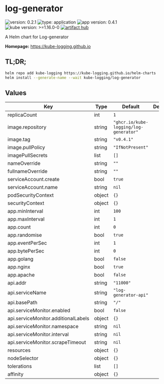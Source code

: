 # log-generator

![version: 0.2.1](https://img.shields.io/badge/version-0.2.1-informational?style=flat-square) ![type: application](https://img.shields.io/badge/type-application-informational?style=flat-square) ![app version: 0.4.1](https://img.shields.io/badge/app%20version-0.4.1-informational?style=flat-square) ![kube version: >=1.16.0-0](https://img.shields.io/badge/kube%20version->=1.16.0--0-informational?style=flat-square) [![artifact hub](https://img.shields.io/badge/artifact%20hub-log--generator-informational?style=flat-square)](https://artifacthub.io/packages/helm/kube-logging/log-generator)

A Helm chart for Log-generator

**Homepage:** <https://kube-logging.github.io>

## TL;DR;

```bash
helm repo add kube-logging https://kube-logging.github.io/helm-charts
helm install --generate-name --wait kube-logging/log-generator
```

## Values

| Key | Type | Default | Description |
|-----|------|---------|-------------|
| replicaCount | int | `1` |  |
| image.repository | string | `"ghcr.io/kube-logging/log-generator"` |  |
| image.tag | string | `"v0.4.1"` |  |
| image.pullPolicy | string | `"IfNotPresent"` |  |
| imagePullSecrets | list | `[]` |  |
| nameOverride | string | `""` |  |
| fullnameOverride | string | `""` |  |
| serviceAccount.create | bool | `true` |  |
| serviceAccount.name | string | `nil` |  |
| podSecurityContext | object | `{}` |  |
| securityContext | object | `{}` |  |
| app.minInterval | int | `100` |  |
| app.maxInterval | int | `1` |  |
| app.count | int | `0` |  |
| app.randomise | bool | `true` |  |
| app.eventPerSec | int | `1` |  |
| app.bytePerSec | int | `0` |  |
| app.golang | bool | `false` |  |
| app.nginx | bool | `true` |  |
| app.apache | bool | `false` |  |
| api.addr | string | `"11000"` |  |
| api.serviceName | string | `"log-generator-api"` |  |
| api.basePath | string | `"/"` |  |
| api.serviceMonitor.enabled | bool | `false` |  |
| api.serviceMonitor.additionalLabels | object | `{}` |  |
| api.serviceMonitor.namespace | string | `nil` |  |
| api.serviceMonitor.interval | string | `nil` |  |
| api.serviceMonitor.scrapeTimeout | string | `nil` |  |
| resources | object | `{}` |  |
| nodeSelector | object | `{}` |  |
| tolerations | list | `[]` |  |
| affinity | object | `{}` |  |
